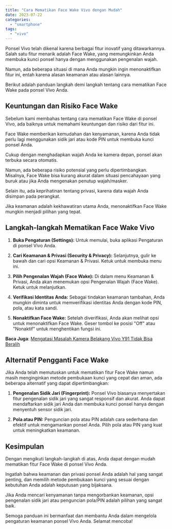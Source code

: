 ```yaml
---
title: "Cara Mematikan Face Wake Vivo dengan Mudah"
date: 2023-07-22
categories: 
  - "smartphone"
tags: 
  - "vivo"
---
```


Ponsel Vivo telah dikenal karena berbagai fitur inovatif yang ditawarkannya. Salah satu fitur menarik adalah Face Wake, yang memungkinkan Anda membuka kunci ponsel hanya dengan menggunakan pengenalan wajah.

Namun, ada beberapa situasi di mana Anda mungkin ingin menonaktifkan fitur ini, entah karena alasan keamanan atau alasan lainnya.

Berikut adalah panduan langkah demi langkah tentang cara mematikan Face Wake pada ponsel Vivo Anda.

## Keuntungan dan Risiko Face Wake

Sebelum kami membahas tentang cara mematikan Face Wake di ponsel Vivo, ada baiknya untuk memahami keuntungan dan risiko dari fitur ini.

Face Wake memberikan kemudahan dan kenyamanan, karena Anda tidak perlu lagi menggunakan sidik jari atau kode PIN untuk membuka kunci ponsel Anda.

Cukup dengan menghadapkan wajah Anda ke kamera depan, ponsel akan terbuka secara otomatis.

Namun, ada beberapa risiko potensial yang perlu dipertimbangkan. Misalnya, Face Wake bisa kurang akurat dalam situasi pencahayaan yang buruk atau jika Anda mengenakan penutup wajah/masker.

Selain itu, ada keprihatinan tentang privasi, karena data wajah Anda disimpan pada perangkat.

Jika keamanan adalah kekhawatiran utama Anda, menonaktifkan Face Wake mungkin menjadi pilihan yang tepat.

## Langkah-langkah Mematikan Face Wake Vivo

1. **Buka Pengaturan (Settings):** Untuk memulai, buka aplikasi Pengaturan di ponsel Vivo Anda.
    
2. **Cari Keamanan & Privasi (Security & Privacy):** Selanjutnya, gulir ke bawah dan cari opsi Keamanan & Privasi. Ketuk untuk membuka menu ini.
    
3. **Pilih Pengenalan Wajah (Face Wake):** Di dalam menu Keamanan & Privasi, Anda akan menemukan opsi Pengenalan Wajah (Face Wake). Ketuk untuk melanjutkan.
    
4. **Verifikasi Identitas Anda:** Sebagai tindakan keamanan tambahan, Anda mungkin diminta untuk memverifikasi identitas Anda dengan kode PIN, pola, atau kata sandi.
    
5. **Nonaktifkan Face Wake:** Setelah diverifikasi, Anda akan melihat opsi untuk menonaktifkan Face Wake. Geser tombol ke posisi "Off" atau "Nonaktif" untuk menghentikan fungsi ini.
    

**Baca Juga**: [Mengatasi Masalah Kamera Belakang Vivo Y91 Tidak Bisa Beralih](https://ajiekusumadhany.com/mengatasi-masalah-kamera-belakang-vivo-y91-tidak-bisa-beralih/)

## Alternatif Pengganti Face Wake

Jika Anda telah memutuskan untuk mematikan fitur Face Wake namun masih menginginkan metode pembukaan kunci yang cepat dan aman, ada beberapa alternatif yang dapat dipertimbangkan:

1. **Pengenalan Sidik Jari (Fingerprint):** Ponsel Vivo biasanya menyertakan fitur pengenalan sidik jari yang sangat responsif dan akurat. Anda dapat mendaftarkan sidik jari Anda dan membuka kunci ponsel hanya dengan menyentuh sensor sidik jari.
    
2. **Pola atau PIN:** Penguncian pola atau PIN adalah cara sederhana dan efektif untuk mengamankan ponsel Anda. Pilih pola atau PIN yang kuat untuk meningkatkan keamanan.
    

## Kesimpulan

Dengan mengikuti langkah-langkah di atas, Anda dapat dengan mudah mematikan fitur Face Wake di ponsel Vivo Anda.

Ingatlah bahwa keamanan dan privasi ponsel Anda adalah hal yang sangat penting, dan memilih metode pembukaan kunci yang sesuai dengan kebutuhan Anda adalah keputusan yang bijaksana.

Jika Anda mencari kenyamanan tanpa mengorbankan keamanan, opsi pengenalan sidik jari atau penguncian pola/PIN adalah pilihan yang sangat baik.

Semoga panduan ini bermanfaat dan membantu Anda dalam mengelola pengaturan keamanan ponsel Vivo Anda. Selamat mencoba!
